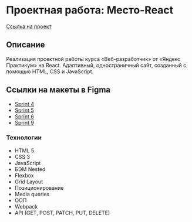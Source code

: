 # Проектная работа: Место-React
[Ссылка на проект](https://sdlmdev.github.io/mesto-react/)

## Описание
Реализация проектной работы курса «Веб-разработчик» от «Яндекс Практикум» на React.
Адаптивный, одностраничный сайт, созданный с помощью HTML, CSS и JavaScript.


## Ссылки на макеты в Figma
* [Sprint 4](https://www.figma.com/file/2cn9N9jSkmxD84oJik7xL7/JavaScript.-Sprint-4?node-id=0%3A1)
* [Sprint 5](https://www.figma.com/file/bjyvbKKJN2naO0ucURl2Z0/JavaScript.-Sprint-5?node-id=0%3A1)
* [Sprint 6](https://www.figma.com/file/kRVLKwYG3d1HGLvh7JFWRT/JavaScript.-Sprint-6?node-id=0%3A1)
* [Sprint 9](https://www.figma.com/file/PSdQFRHoxXJFs2FH8IXViF/JavaScript.-Sprint-9?node-id=0%3A1)

### Технологии
* HTML 5
* CSS 3
* JavaScript
* БЭМ Nested
* Flexbox
* Grid Layout
* Позиционирование
* Media queries
* ООП
* Webpack
* API (GET, POST, PATCH, PUT, DELETE)